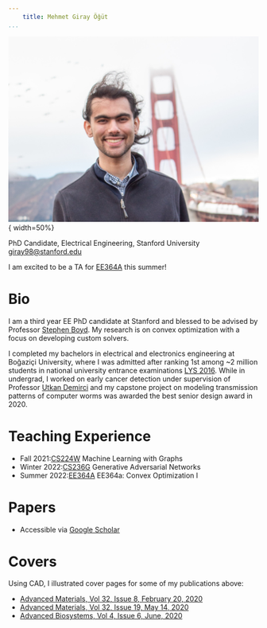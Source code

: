 ```yaml
---
    title: Mehmet Giray Öğüt
...
```


![](/public/img/headshot.jpg "Parth Nobel's Headshot"){ width=50%}
  
PhD Candidate, Electrical Engineering, Stanford University  
<giray98@stanford.edu>

I am excited to be a TA for [EE364A](https://web.stanford.edu/class/ee364a/) this summer!

# Bio
I am a third year EE PhD candidate at Stanford and blessed to be advised by Professor [Stephen Boyd](https://web.stanford.edu/~boyd/). My research is on convex optimization with a focus on developing custom solvers. 

I completed my bachelors in electrical and electronics engineering at Boğaziçi University, where I was admitted after ranking 1st among ~2 million students in national university entrance examinations [LYS 2016](https://docplayer.biz.tr/22331630-Mehmet-giray-ogut-elektrik-elektronik-muhendisligi-ingilizce-bogazici-universitesi.html). While in undergrad, I worked on early cancer detection under supervision of Professor [Utkan Demirci](https://bammlabs.stanford.edu) and my capstone project on modeling transmission patterns of computer worms was awarded the best senior design award in 2020. 

# Teaching Experience
* Fall 2021:[CS224W](https://web.stanford.edu/class/cs224w/) Machine Learning with Graphs
* Winter 2022:[CS236G](https://cs236g.stanford.edu) Generative Adversarial Networks
* Summer 2022:[EE364A](https://web.stanford.edu/class/ee364a/) EE364a: Convex Optimization I

# Papers

* Accessible via [Google Scholar](https://scholar.google.com/citations?user=wBkPd_cAAAAJ&hl=en&oi=ao)

# Covers
Using CAD, I illustrated cover pages for some of my publications above:
* [Advanced Materials, Vol 32, Issue 8, February 20, 2020](https://onlinelibrary.wiley.com/doi/epdf/10.1002/adma.202070062)
* [Advanced Materials, Vol 32, Issue 19, May 14, 2020](https://onlinelibrary.wiley.com/doi/epdf/10.1002/adma.202070151) 
* [Advanced Biosystems, Vol 4, Issue 6, June, 2020](https://onlinelibrary.wiley.com/doi/epdf/10.1002/adbi.202070062)
